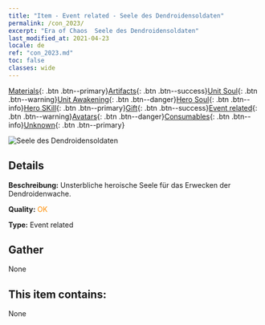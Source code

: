 ```yaml
---
title: "Item - Event related - Seele des Dendroidensoldaten"
permalink: /con_2023/
excerpt: "Era of Chaos  Seele des Dendroidensoldaten"
last_modified_at: 2021-04-23
locale: de
ref: "con_2023.md"
toc: false
classes: wide
---
```

 [Materials](/ItemsDE/){: .btn .btn--primary}[Artifacts](/ItemsDE/Artifacts/){: .btn .btn--success}[Unit Soul](/ItemsDE/UnitSoul/){: .btn .btn--warning}[Unit Awakening](/ItemsDE/UnitAwakening/){: .btn .btn--danger}[Hero Soul](/ItemsDE/HeroSoul/){: .btn .btn--info}[Hero SKill](/ItemsDE/HeroSkill/){: .btn .btn--primary}[Gift](/ItemsDE/Gift/){: .btn .btn--success}[Event related](/ItemsDE/Events/){: .btn .btn--warning}[Avatars](/ItemsDE/Avatars/){: .btn .btn--danger}[Consumables](/ItemsDE/Consumables/){: .btn .btn--info}[Unknown](/ItemsDE/Unknown/){: .btn .btn--primary}

 ![Seele des Dendroidensoldaten](/images/t/juexing_205.png)

## Details
 **Beschreibung:** Unsterbliche heroische Seele für das Erwecken der Dendroidenwache.

 **Quality:** <span style="color: #FF8C00">OK</span>

 **Type:** Event related

## Gather

  None

## This item contains:

  None

